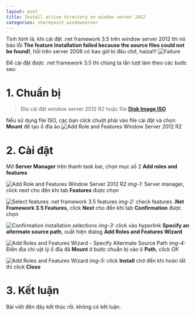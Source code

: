 ```yaml
---
layout: post
title: Install active directory on window server 2012
categories: sharepoint windowserver
---
```


Tình hình là, khi cài đặt .net framework 3.5 trên window server 2012 thì nó báo lỗi **The feature Installation failed because the source files could not be found!**, hồi trên server 2008 có bao giờ bị đâu chớ, haiza!!!
![Failure](http://i1.taimienphi.vn/tmp/cf/aut/cai-dat-net-framework-3-5-tren-windows-server-2012-r2-1.jpg)

Để cài đặt được .net framework 3.5 thì chúng ta lần lượt làm theo các bước sau:

# 1. Chuẩn bị

> Đĩa cài đặt window server 2012 R2 hoặc 
> file [**Disk Image ISO**](https://www.microsoft.com/en-us/evalcenter/evaluate-windows-server-2012-r2)

Nếu sử dụng file ISO, các bạn click chuột phải vào file cài đặt và chọn **Mount** để tạo ổ đĩa ảo
![Add Role and Features Window Server 2012 R2](https://i.ibb.co/b7G8WRq/install-dot-net-35-1.png)

# 2. Cài đặt

Mở **Server Manager** trên thanh task bar, chọn mục số 2 **Add roles and features**

![Add Role and Features Window Server 2012 R2](https://i.ibb.co/6JKCsTC/Server-manager-1.png)
*img-1:* Server manager, click next cho đến khi tab **Features** được chọn

![Select features .net framework 3.5 features](https://i.ibb.co/C0zZtXV/install-dot-net-35-3.png)
*img-2:* check features **.Net Framework 3.5 Features**, click **Next** cho đến khi tab **Confirmation** được chọn

![Confirmation installation selections](https://i.ibb.co/KxBNFDj/install-dot-net-35-4.png)
*img-3:* click vào hyperlink **Specify an altermate source path**, xuất hiện dialog **Add Roles and Features Wizard**

![Add Roles and Features Wizard - Specify Altermate Source Path](https://i.ibb.co/jJF1HPB/install-dot-net-35-5.png)
*img-4:* Điền địa chỉ vật lý ổ đĩa đã **Mount** ở bước chuẩn bị vào ô **Path**, click *OK*

![Add Roles and Features Wizard](https://i.ibb.co/KVGHmp3/Server-manager-8.png)
*img-5:* click **Install** chờ đến khi hoàn tất thì click **Close**


# 3. Kết luận
Bài viết đến đây kết thúc rồi. không có kết luận.